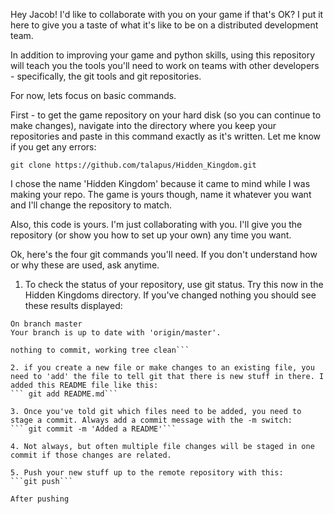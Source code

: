 Hey Jacob! I'd like to collaborate with you on your game if that's OK? I put it here to give you a taste of what it's like to be on a distributed development team. 

In addition to improving your game and python skills, using this repository will teach you the tools you'll need to work on teams with other developers - specifically, the git tools and git repositories. 

For now, lets focus on basic commands. 

First - to get the game repository on your hard disk (so you can continue to make changes), navigate into the directory where you keep your repositories and paste in this command exactly as it's written. Let me know if you get any errors:

```git clone https://github.com/talapus/Hidden_Kingdom.git```

I chose the name 'Hidden Kingdom' because it came to mind while I was making your repo. The game is yours though, name it whatever you want and I'll change the repository to match. 

Also, this code is yours. I'm just collaborating with you. I'll give you the repository (or show you how to set up your own) any time you want. 

Ok, here's the four git commands you'll need. If you don't understand how or why these are used, ask anytime. 

1. To check the status of your repository, use git status. Try this now in the Hidden Kingdoms directory. If you've changed nothing you should see these results displayed:
```▶ git status
On branch master
Your branch is up to date with 'origin/master'.

nothing to commit, working tree clean```

2. if you create a new file or make changes to an existing file, you need to 'add' the file to tell git that there is new stuff in there. I added this README file like this:
``` git add README.md```

3. Once you've told git which files need to be added, you need to stage a commit. Always add a commit message with the -m switch:
``` git commit -m 'Added a README'```

4. Not always, but often multiple file changes will be staged in one commit if those changes are related. 

5. Push your new stuff up to the remote repository with this:
```git push```

After pushing